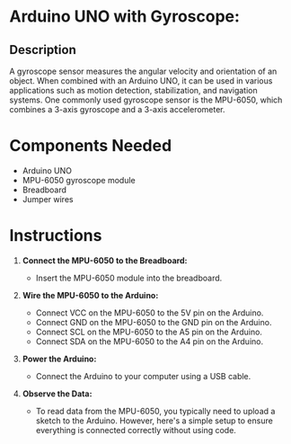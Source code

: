 # Arduino UNO with Gyroscope:

## Description
A gyroscope sensor measures the angular velocity and orientation of an object. When combined with an Arduino UNO, it can be used in various applications such as motion detection, stabilization, and navigation systems. One commonly used gyroscope sensor is the MPU-6050, which combines a 3-axis gyroscope and a 3-axis accelerometer.

# Components Needed
- Arduino UNO
- MPU-6050 gyroscope module
- Breadboard
- Jumper wires

# Instructions

1. **Connect the MPU-6050 to the Breadboard:**
   - Insert the MPU-6050 module into the breadboard.

2. **Wire the MPU-6050 to the Arduino:**
   - Connect VCC on the MPU-6050 to the 5V pin on the Arduino.
   - Connect GND on the MPU-6050 to the GND pin on the Arduino.
   - Connect SCL on the MPU-6050 to the A5 pin on the Arduino.
   - Connect SDA on the MPU-6050 to the A4 pin on the Arduino.

3. **Power the Arduino:**
   - Connect the Arduino to your computer using a USB cable.

4. **Observe the Data:**
   - To read data from the MPU-6050, you typically need to upload a sketch to the Arduino. However, here's a simple setup to ensure everything is connected correctly without using code.

